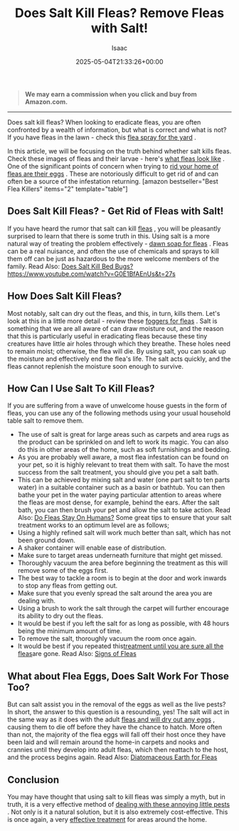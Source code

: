 ﻿---
author: Isaac
layout: post
title: Does Salt Kill Fleas? Remove Fleas with Salt!
date: '2025-05-04T21:33:26+00:00'
categories:
- Fleas
- Guide
tags: []
slug: /does-salt-kill-fleas/
lastmod: 2025-05-07T12:21:26+03:00
---
> **We may earn a commission when you click and buy from Amazon.com.**
>

---
Does salt kill fleas? When looking to eradicate fleas, you are often confronted by a wealth of information, but what is correct and what is not? If you have fleas in the lawn - check this
[flea spray for the yard](https://pestpolicy.com/best-flea-spray-for-yard/)
.

In this article, we will be focusing on the truth behind whether salt kills fleas. Check these images of fleas and their larvae - here's
[what fleas look like](https://pestpolicy.com/what-do-fleas-look-like/)
.
One of the significant points of concern when trying to
[rid your home of fleas are their eggs](https://pestpolicy.com/does-the-dryer-kill-fleas/)
. These are notoriously difficult to get rid of and can often be a source of the infestation returning.
[amazon bestseller="Best Flea Killers" items="2" template="table"]
## Does Salt Kill Fleas? - Get Rid of Fleas with Salt!
If you have heard the rumor that salt can kill
[fleas](http://ipm.ucanr.edu/PMG/PESTNOTES/pn7419.html)
, you will be pleasantly surprised to learn that there is some truth in this. Using salt is a more natural way of treating the problem effectively -
[dawn soap for fleas](https://pestpolicy.com/dawn-dish-soap-for-fleas/)
.
Fleas can be a real nuisance, and often the use of chemicals and sprays to kill them off can be just as hazardous to the more welcome members of the family. Read Also:
[Does Salt Kill Bed Bugs?](https://pestpolicy.com/does-salt-kill-bed-bugs/)
https://www.youtube.com/watch?v=G0E1BfAEnUs&t=27s
## How Does Salt Kill Fleas?
Most notably, salt can dry out the fleas, and this, in turn, kills them. Let's look at this in a little more detail - review these
[foggers for fleas](https://pestpolicy.com/best-fogger-for-fleas/)
.
Salt is something that we are all aware of can draw moisture out, and the reason that this is particularly useful in eradicating fleas because these tiny creatures have little air holes through which they breathe.
These holes need to remain moist; otherwise, the flea will die. By using salt, you can soak up the moisture and effectively end the flea's life. The salt acts quickly, and the fleas cannot replenish the moisture soon enough to survive.
## How Can I Use Salt To Kill Fleas?
If you are suffering from a wave of unwelcome house guests in the form of fleas, you can use any of the following methods using your usual household table salt to remove them.
- The use of salt is great for large areas such as carpets and area rugs as the product can be sprinkled on and left to work its magic. You can also do this in other areas of the home, such as soft furnishings and bedding.
- As you are probably well aware, a most flea infestation can be found on your pet, so it is highly relevant to treat them with salt. To have the most success from the salt treatment, you should give you pet a salt bath.
- This can be achieved by mixing salt and water (one part salt to ten parts water) in a suitable container such as a basin or bathtub.
You can then bathe your pet in the water paying particular attention to areas where the fleas are most dense, for example, behind the ears.
After the salt bath, you can then brush your pet and allow the salt to take action. Read Also:
[Do Fleas Stay On Humans?](https://pestpolicy.com/do-fleas-stay-on-humans/)
Some great tips to ensure that your salt treatment works to an optimum level are as follows;
- Using a highly refined salt will work much better than salt, which has not been ground down.
- A shaker container will enable ease of distribution.
- Make sure to target areas underneath furniture that might get missed.
- Thoroughly vacuum the area before beginning the treatment as this will remove some of the eggs first.
- The best way to tackle a room is to begin at the door and work inwards to stop any fleas from getting out.
- Make sure that you evenly spread the salt around the area you are dealing with.
- Using a brush to work the salt through the carpet will further encourage its ability to dry out the fleas.
- It would be best if you left the salt for as long as possible, with 48 hours being the minimum amount of time.
- To remove the salt, thoroughly vacuum the room once again.
- It would be best if you repeated this[treatment until you are sure all the fleas](https://pestpolicy.com/best-flea-treatment-for-cats/)are gone.
Read Also:
[Signs of Fleas](https://pestpolicy.com/how-to-tell-if-you-have-fleas/)
## What about Flea Eggs, Does Salt Work For Those Too?
But can salt assist you in the removal of the eggs as well as the live pests? In short, the answer to this question is a resounding, yes!
The salt will act in the same way as it does with the adult
[fleas and will dry out any eggs](https://pestpolicy.com/how-to-kill-flea-eggs/)
, causing them to die off before they have the chance to hatch.
More often than not, the majority of the flea eggs will fall off their host once they have been laid and will remain around the home-in carpets and nooks and crannies until they develop into adult fleas, which then reattach to the host, and the process begins again.
Read Also:
[Diatomaceous Earth for Fleas](https://pestpolicy.com/diatomaceous-earth-for-fleas/)
## Conclusion
You may have thought that using salt to kill fleas was simply a myth, but in truth, it is a very effective method of
[dealing with these annoying little pests](https://citybugs.tamu.edu/factsheets/biting-stinging/others/ent-3001/)
.
Not only is it a natural solution, but it is also extremely cost-effective. This is once again, a very
[effective treatment](https://pestpolicy.com/soil-treatment-for-termites/)
for areas around the home.

